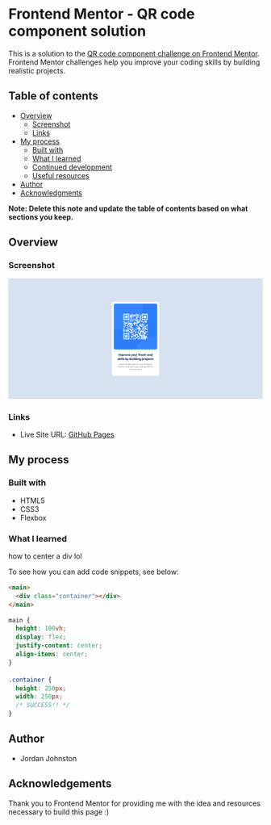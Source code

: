 # Frontend Mentor - QR code component solution

This is a solution to the [QR code component challenge on Frontend Mentor](https://www.frontendmentor.io/challenges/qr-code-component-iux_sIO_H). Frontend Mentor challenges help you improve your coding skills by building realistic projects.

## Table of contents

- [Overview](#overview)
  - [Screenshot](#screenshot)
  - [Links](#links)
- [My process](#my-process)
  - [Built with](#built-with)
  - [What I learned](#what-i-learned)
  - [Continued development](#continued-development)
  - [Useful resources](#useful-resources)
- [Author](#author)
- [Acknowledgments](#acknowledgments)

**Note: Delete this note and update the table of contents based on what sections you keep.**

## Overview

### Screenshot

![](image.png)

### Links

- Live Site URL: [GitHub Pages](https://jordanj03.github.io/qr-code)

## My process

### Built with

- HTML5
- CSS3
- Flexbox

### What I learned

how to center a div lol

To see how you can add code snippets, see below:

```html
<main>
  <div class="container"></div>
</main>
```

```css
main {
  height: 100vh;
  display: flex;
  justify-content: center;
  align-items: center;
}

.container {
  height: 250px;
  width: 250px;
  /* SUCCESS!! */
}
```

## Author

- Jordan Johnston

## Acknowledgements

Thank you to Frontend Mentor for providing me with the idea and resources necessary to build this page :)

